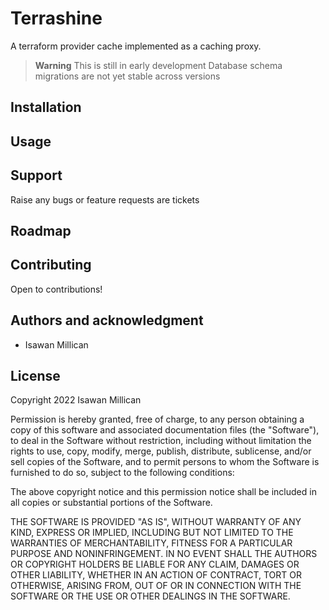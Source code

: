 # Terrashine

A terraform provider cache implemented as a caching proxy.

> **Warning**
> This is still in early development
> Database schema migrations are not yet stable across versions

## Installation

## Usage

## Support

Raise any bugs or feature requests are tickets

## Roadmap

## Contributing

Open to contributions!

## Authors and acknowledgment

* Isawan Millican

## License

Copyright 2022 Isawan Millican

Permission is hereby granted, free of charge, to any person obtaining a copy of this software and associated documentation files (the "Software"), to deal in the Software without restriction, including without limitation the rights to use, copy, modify, merge, publish, distribute, sublicense, and/or sell copies of the Software, and to permit persons to whom the Software is furnished to do so, subject to the following conditions:

The above copyright notice and this permission notice shall be included in all copies or substantial portions of the Software.

THE SOFTWARE IS PROVIDED "AS IS", WITHOUT WARRANTY OF ANY KIND, EXPRESS OR IMPLIED, INCLUDING BUT NOT LIMITED TO THE WARRANTIES OF MERCHANTABILITY, FITNESS FOR A PARTICULAR PURPOSE AND NONINFRINGEMENT. IN NO EVENT SHALL THE AUTHORS OR COPYRIGHT HOLDERS BE LIABLE FOR ANY CLAIM, DAMAGES OR OTHER LIABILITY, WHETHER IN AN ACTION OF CONTRACT, TORT OR OTHERWISE, ARISING FROM, OUT OF OR IN CONNECTION WITH THE SOFTWARE OR THE USE OR OTHER DEALINGS IN THE SOFTWARE.
